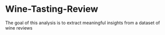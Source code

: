 # Wine-Tasting-Review
The goal of this analysis is to extract meaningful insights from a dataset of wine reviews
